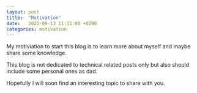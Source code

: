 ```yaml
---
layout: post
title:  "Motivation"
date:   2022-09-13 11:11:00 +0200
categories: motivation
---
```


My motiviation to start this blog is to learn more about myself and maybe share some knowledge.

This blog is not dedicated to technical related posts only but also should include some personal ones as dad.

Hopefully I will soon find an interesting topic to share with you.
